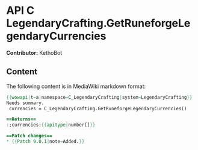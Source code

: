 # API C LegendaryCrafting.GetRuneforgeLegendaryCurrencies

**Contributor:** KethoBot

## Content

The following content is in MediaWiki markdown format:

```mediawiki
{{wowapi|t=a|namespace=C_LegendaryCrafting|system=LegendaryCrafting}}
Needs summary.
 currencies = C_LegendaryCrafting.GetRuneforgeLegendaryCurrencies()

==Returns==
:;currencies:{{apitype|number[]}}

==Patch changes==
* {{Patch 9.0.1|note=Added.}}
```